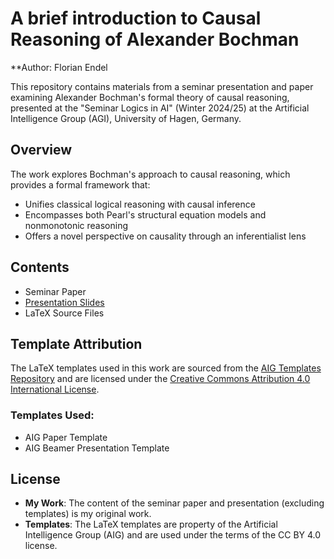 
# A brief introduction to Causal Reasoning of Alexander Bochman

**Author: Florian Endel

This repository contains materials from a seminar presentation and paper examining Alexander Bochman's formal theory of causal reasoning, presented at the "Seminar Logics in AI" (Winter 2024/25) at the Artificial Intelligence Group (AGI), University of Hagen, Germany.


## Overview

The work explores Bochman's approach to causal reasoning, which provides a formal framework that:

- Unifies classical logical reasoning with causal inference
- Encompasses both Pearl's structural equation models and nonmonotonic reasoning
- Offers a novel perspective on causality through an inferentialist lens

## Contents
- Seminar Paper
- [Presentation Slides](Presentation/2024-12-10%20Seminar%20AI%20-%20Causal%20Reasoning%20by%20Alexander%20Bochman%20-%20Florian%20Endel.pdf)
- LaTeX Source Files


## Template Attribution

The LaTeX templates used in this work are sourced from the [AIG Templates Repository](https://github.com/aig-hagen/aig-templates/tree/master/AIG_beamer) and are licensed under the [Creative Commons Attribution 4.0 International License](https://creativecommons.org/licenses/by/4.0/).

### Templates Used:
- AIG Paper Template
- AIG Beamer Presentation Template

## License

- **My Work**: The content of the seminar paper and presentation (excluding templates) is my original work.
- **Templates**: The LaTeX templates are property of the Artificial Intelligence Group (AIG) and are used under the terms of the CC BY 4.0 license.
